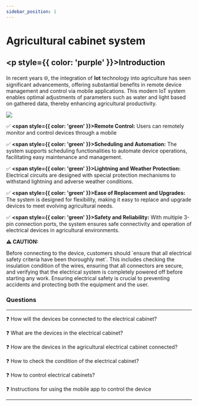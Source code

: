 ```yaml
---
sidebar_position: 1
---
```


# Agricultural cabinet system

## **<p style={{ color: 'purple' }}>Introduction</p>**  

In recent years :globe_with_meridians:, the integration of **Iot** technology into agriculture has seen significant advancements, offering substantial benefits in remote device management and control via mobile applications. This modern IoT system enables optimal adjustments of parameters such as water and light based on gathered data, thereby enhancing agricultural productivity.

![](@site/static/img/imgG1/cabinet00.jpg)

 :white_check_mark: **<span style={{ color: 'green' }}>Remote Control:</span>** Users can remotely monitor and control devices through a mobile

 :white_check_mark: **<span style={{ color: 'green' }}>Scheduling and Automation:</span>** The system supports scheduling functionalities to automate device operations, facilitating easy maintenance and management.

 :white_check_mark: **<span style={{ color: 'green' }}>Lightning and Weather Protection:</span>** Electrical circuits are designed with special protection mechanisms to withstand lightning and adverse weather conditions.

 :white_check_mark: **<span style={{ color: 'green' }}>Ease of Replacement and Upgrades:</span>**  The system is designed for flexibility, making it easy to replace and upgrade devices to meet evolving agricultural needs.

 :white_check_mark: **<span style={{ color: 'green' }}>Safety and Reliability:</span>**  With multiple 3-pin connection ports, the system ensures safe connectivity and operation of electrical devices in agricultural environments.

<div style={{  borderLeft: '4px solid yellow',  backgroundColor: '#FFFFE0',  padding: '10px',  borderRadius: '5px'}}>
  <strong style={{ color: 'black' }}>⚠️ CAUTION:</strong>
  <p style={{ color: 'blue' }}>Before connecting to the device, customers should `ensure that all electrical safety criteria have been thoroughly met`. This includes checking the insulation condition of the wires, ensuring that all connectors are secure, and verifying that the electrical system is completely powered off before starting any work. Ensuring electrical safety is crucial to preventing accidents and protecting both the equipment and the user.</p>
</div>


### Questions 
---
 :question: How will the devices be connected to the electrical cabinet?  

 :question: What are the devices in the electrical cabinet?

 :question: How are the devices in the agricultural electrical cabinet connected?

 :question: How to check the condition of the electrical cabinet?

 :question: How to control electrical cabinets? 
 
 :question: Instructions for using the mobile app to control the device

---

